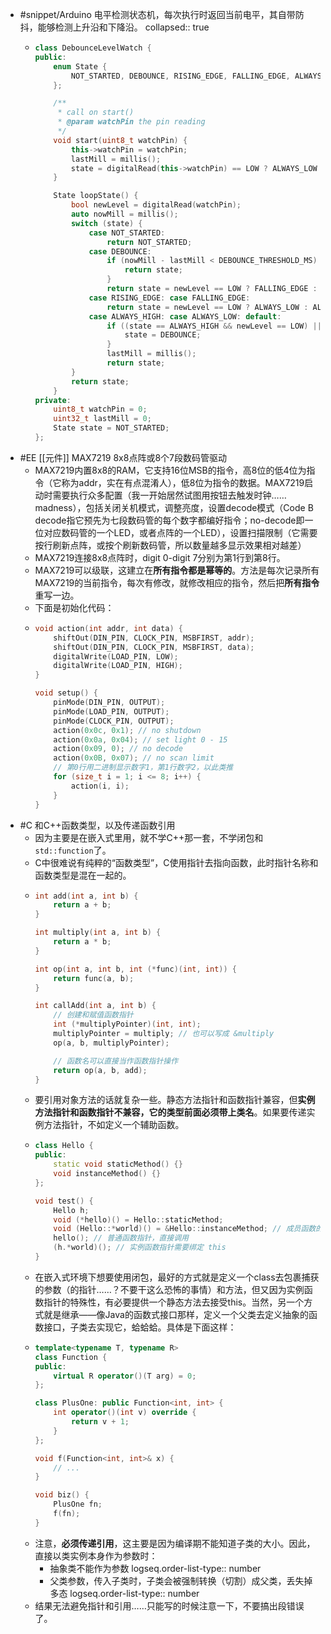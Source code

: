 - #snippet/Arduino 电平检测状态机，每次执行时返回当前电平，其自带防抖，能够检测上升沿和下降沿。
  collapsed:: true
	- ```C++
	  class DebounceLevelWatch {
	  public:
	      enum State {
	          NOT_STARTED, DEBOUNCE, RISING_EDGE, FALLING_EDGE, ALWAYS_LOW, ALWAYS_HIGH
	      };
	  
	      /**
	       * call on start()
	       * @param watchPin the pin reading
	       */
	      void start(uint8_t watchPin) {
	          this->watchPin = watchPin;
	          lastMill = millis();
	          state = digitalRead(this->watchPin) == LOW ? ALWAYS_LOW : ALWAYS_HIGH;
	      }
	  
	      State loopState() {
	          bool newLevel = digitalRead(watchPin);
	          auto nowMill = millis();
	          switch (state) {
	              case NOT_STARTED:
	                  return NOT_STARTED;
	              case DEBOUNCE:
	                  if (nowMill - lastMill < DEBOUNCE_THRESHOLD_MS) {
	                      return state;
	                  }
	                  return state = newLevel == LOW ? FALLING_EDGE : RISING_EDGE;
	              case RISING_EDGE: case FALLING_EDGE:
	                  return state = newLevel == LOW ? ALWAYS_LOW : ALWAYS_HIGH;
	              case ALWAYS_HIGH: case ALWAYS_LOW: default:
	                  if ((state == ALWAYS_HIGH && newLevel == LOW) || (state == ALWAYS_LOW && newLevel == HIGH)) {
	                      state = DEBOUNCE;
	                  }
	                  lastMill = millis();
	                  return state;
	          }
	          return state;
	      }   
	  private: 
	      uint8_t watchPin = 0;
	      uint32_t lastMill = 0;
	      State state = NOT_STARTED;
	  };
	  ```
- #EE [[元件]] MAX7219 8x8点阵或8个7段数码管驱动
	- MAX7219内置8x8的RAM，它支持16位MSB的指令，高8位的低4位为指令（它称为addr，实在有点混淆人），低8位为指令的数据。MAX7219启动时需要执行众多配置（我一开始居然试图用按钮去触发时钟……madness），包括关闭关机模式，调整亮度，设置decode模式（Code B decode指它预先为七段数码管的每个数字都编好指令；no-decode即一位对应数码管的一个LED，或者点阵的一个LED），设置扫描限制（它需要按行刷新点阵，或按个刷新数码管，所以数量越多显示效果相对越差）
	- MAX7219连接8x8点阵时，digit 0-digit 7分别为第1行到第8行。
	- MAX7219可以级联，这建立在**所有指令都是幂等的**。方法是每次记录所有MAX7219的当前指令，每次有修改，就修改相应的指令，然后把**所有指令**重写一边。
	- 下面是初始化代码：
	- ```C
	  void action(int addr, int data) {
	      shiftOut(DIN_PIN, CLOCK_PIN, MSBFIRST, addr);
	      shiftOut(DIN_PIN, CLOCK_PIN, MSBFIRST, data);
	      digitalWrite(LOAD_PIN, LOW);
	      digitalWrite(LOAD_PIN, HIGH);
	  }
	  
	  void setup() {
	      pinMode(DIN_PIN, OUTPUT);
	      pinMode(LOAD_PIN, OUTPUT);
	      pinMode(CLOCK_PIN, OUTPUT);
	      action(0x0c, 0x1); // no shutdown
	      action(0x0a, 0x04); // set light 0 - 15
	      action(0x09, 0); // no decode
	      action(0x0B, 0x07); // no scan limit
	      // 第0行用二进制显示数字1，第1行数字2，以此类推
	      for (size_t i = 1; i <= 8; i++) {
	          action(i, i);
	      }
	  }
	  ```
- #C 和C++函数类型，以及传递函数引用
	- 因为主要是在嵌入式里用，就不学C++那一套，不学闭包和`std::function`了。
	- C中很难说有纯粹的“函数类型”，C使用指针去指向函数，此时指针名称和函数类型是混在一起的。
	- ```C
	  int add(int a, int b) {
	      return a + b;
	  }
	  
	  int multiply(int a, int b) {
	      return a * b;
	  }
	  
	  int op(int a, int b, int (*func)(int, int)) {
	      return func(a, b);
	  }
	  
	  int callAdd(int a, int b) {
	      // 创建和赋值函数指针
	      int (*multiplyPointer)(int, int);
	      multiplyPointer = multiply; // 也可以写成 &multiply
	      op(a, b, multiplyPointer);
	  
	      // 函数名可以直接当作函数指针操作
	      return op(a, b, add);
	  }
	  ```
	- 要引用对象方法的话就复杂一些。静态方法指针和函数指针兼容，但**实例方法指针和函数指针不兼容，它的类型前面必须带上类名**。如果要传递实例方法指针，不如定义一个辅助函数。
	- ```C++
	  class Hello {
	  public:
	      static void staticMethod() {}
	      void instanceMethod() {}
	  };
	  
	  void test() {
	      Hello h;
	      void (*hello)() = Hello::staticMethod;
	      void (Hello::*world)() = &Hello::instanceMethod; // 成员函数的 & 不能省略
	      hello(); // 普通函数指针，直接调用
	      (h.*world)(); // 实例函数指针需要绑定 this
	  }
	  ```
	- 在嵌入式环境下想要使用闭包，最好的方式就是定义一个class去包裹捕获的参数（的指针……？不要干这么恐怖的事情）和方法，但又因为实例函数指针的特殊性，有必要提供一个静态方法去接受this。当然，另一个方式就是继承——像Java的函数式接口那样，定义一个父类去定义抽象的函数接口，子类去实现它，蛤蛤蛤。具体是下面这样：
	- ```C++
	  template<typename T, typename R>
	  class Function {
	  public:
	      virtual R operator()(T arg) = 0;
	  };
	  
	  class PlusOne: public Function<int, int> {
	      int operator()(int v) override {
	          return v + 1;
	      }
	  };
	  
	  void f(Function<int, int>& x) {
	      // ...
	  }
	  
	  void biz() {
	      PlusOne fn;
	      f(fn);
	  }
	  ```
	- 注意，**必须传递引用**，这主要是因为编译期不能知道子类的大小。因此，直接以类实例本身作为参数时：
		- 抽象类不能作为参数
		  logseq.order-list-type:: number
		- 父类参数，传入子类时，子类会被强制转换（切割）成父类，丢失掉多态
		  logseq.order-list-type:: number
	- 结果无法避免指针和引用……只能写的时候注意一下，不要搞出段错误了。